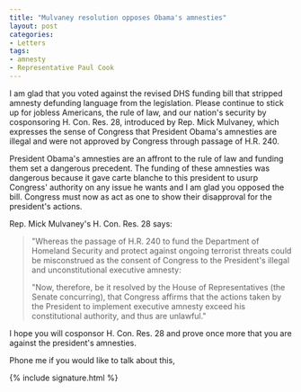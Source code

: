 ```yaml
---
title: "Mulvaney resolution opposes Obama's amnesties"
layout: post
categories:
- Letters
tags:
- amnesty
- Representative Paul Cook
---
```


I am glad that you voted against the revised DHS funding bill that stripped amnesty defunding language from the legislation. Please continue to stick up for jobless Americans, the rule of law, and our nation's security by cosponsoring H. Con. Res. 28, introduced by Rep. Mick Mulvaney, which expresses the sense of Congress that President Obama's amnesties are illegal and were not approved by Congress through passage of H.R. 240.

President Obama's amnesties are an affront to the rule of law and funding them set a dangerous precedent. The funding of these amnesties was dangerous because it gave carte blanche to this president to usurp Congress' authority on any issue he wants and I am glad you opposed the bill. Congress must now as act as one to show their disapproval for the president's actions.

Rep. Mick Mulvaney's H. Con. Res. 28 says:

> "Whereas the passage of H.R. 240 to fund the Department of Homeland Security and protect against ongoing terrorist threats could be misconstrued as the consent of Congress to the President's illegal and unconstitutional executive amnesty:
>
> "Now, therefore, be it resolved by the House of Representatives (the Senate concurring), that Congress affirms that the actions taken by the President to implement executive amnesty exceed his constitutional authority, and thus are unlawful."

I hope you will cosponsor H. Con. Res. 28 and prove once more that you are against the president's amnesties.

Phone me if you would like to talk about this,

{% include signature.html %}
